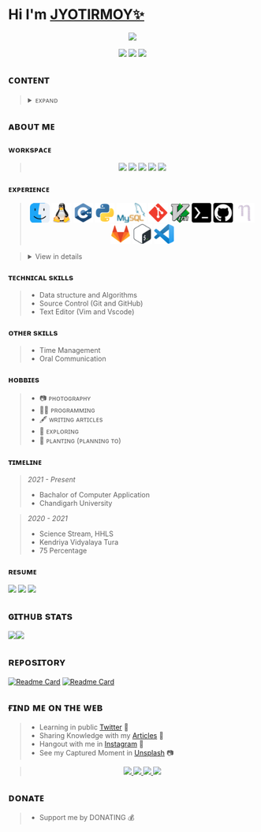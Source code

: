 # Hi I'm [JYOTIRMOY✨](https://linktr.ee/jyotirmoydotdev)

<p align="center">
<img src="pic/details.gif">
</p>

<p align="center"> 
<img src="https://img.shields.io/badge/%F0%9F%87%AE%F0%9F%87%B3-INDIAN-blue?logo=h&logoColor=white&style=flat">
<img src="https://img.shields.io/badge/Twitter-jyotirmoydotdev-blue?logo=twitter&style=flat">
<a href="mailto:jyotirmoydotdev@gmail.com"> 
<img src="https://img.shields.io/badge/Gmail-jyotirmoydotdev@gmail.com-blue?logo=gmail&logoColor=1d9bf0&style=flat">
</a><br/> </p>

## ᴄᴏɴᴛᴇɴᴛ

><details>
><summary>ᴇxᴘᴀɴᴅ</summary>
>
>- ᴀʙᴏᴜᴛ ᴍᴇ
>- ᴡᴏʀᴋsᴘᴀᴄᴇ
>- ᴇxᴘᴇʀɪᴇɴᴄᴇ
>- ᴛᴇᴄʜɴɪᴄᴀʟ sᴋɪʟʟs
>- ᴏᴛʜᴇʀ sᴋɪʟʟs
>- ʜᴏʙʙɪᴇs
>- ᴛɪᴍᴇʟɪɴᴇ
>- ʀᴇsᴜᴍᴇ
>- ɢɪᴛʜᴜʙ sᴛᴀᴛs
>- ʀᴇᴘᴏsɪᴛᴏʀʏ
>- ғɪɴᴅ ᴍᴇ ᴏɴ ᴛʜᴇ ᴡᴇʙ
>- ᴅᴏɴᴀᴛᴇ
>
></details>

## ᴀʙᴏᴜᴛ ᴍᴇ


### ᴡᴏʀᴋsᴘᴀᴄᴇ

><p align="center">
><img src="https://img.shields.io/badge/Macbook_air_m1-E50914?style=for-the-badge&logo=apple&color=grey&logoColor=white">
><img src="https://img.shields.io/badge/vscode-purple?style=for-the-badge&logo=visual%20studio%20code&logoColor=white"> 
><img src="https://img.shields.io/badge/xcode-blue?style=for-the-badge&logo=xcode&logoColor=white">
><img src="https://img.shields.io/badge/git-red?style=for-the-badge&logo=git&logoColor=white">
><img src="https://img.shields.io/badge/GitHub-100000?style=for-the-badge&logo=github&logoColor=white">
></p>



### ᴇxᴘᴇʀɪᴇɴᴄᴇ 

><p align="center">
><img src="pic/macos.png" width=40px height=40px>
><img src="pic/linux.png" width=40px height=40px>
><img src="pic/Cpp.png" width=40px height=40px>
><img src="pic/python.png" width=40px height=40px> 
><img src="pic/mysql.png" width=60px height=40px>
><img src="pic/git.png" width=40px height=40px> 
><img src="pic/vim.png" width=40px height=40px> 
><img src="pic/termux.png" width=40px height=40px> 
><img src="pic/GitHub.png" width=40px height=40px>
><img src="pic/nano.png" width=40px height=40px> 
><img src="pic/gitlab.png" width=40px height=40px>
><img src="pic/bash.png" width=40px height=40px>
><img src="pic/vscode.png" width=40px height=40px>
></p>

><details>
><summary>View in details</summary>
>
>## Operating System
>
>- Lunix (Termux)
>- Mac OS
>
>## Programming Language
>
>- C++
>- Python
>
>## Version Control
>
>- Git
>- Github
>- Gitlab
>
>## Text Editor and IDEs
>
>- Vim
>- Nano
>
>## Database
>
>- MySQL
>
></details>

### ᴛᴇᴄʜɴɪᴄᴀʟ sᴋɪʟʟs

>- Data structure and Algorithms
>- Source Control (Git and GitHub)
>- Text Editor (Vim and Vscode)

### ᴏᴛʜᴇʀ sᴋɪʟʟs

>- Time Management
>- Oral Communication

### ʜᴏʙʙɪᴇs

>- 📷 ᴘʜᴏᴛᴏɢʀᴀᴘʜʏ 
>- 👨‍💻 ᴘʀᴏɢʀᴀᴍᴍɪɴɢ
>- 🖋️ ᴡʀɪᴛɪɴɢ ᴀʀᴛɪᴄʟᴇs
>- 🔎 ᴇxᴘʟᴏʀɪɴɢ
>- 🌱 ᴘʟᴀɴᴛɪɴɢ (ᴘʟᴀɴɴɪɴɢ ᴛᴏ)

### ᴛɪᴍᴇʟɪɴᴇ

><i>2021 - Present</i>
>- Bachalor of Computer Application
>- Chandigarh University

><i>2020 - 2021</i>
>- Science Stream, HHLS
>- Kendriya Vidyalaya Tura
>- 75 Percentage

### ʀᴇsᴜᴍᴇ

<p align="left">
<a href=""><img src="https://img.shields.io/badge/-_ᴅᴏᴡɴʟᴏᴀᴅ_-green?style=plastic"></a> <a href=""><img src="https://img.shields.io/badge/-_ᴠɪᴇᴡ_-red?style=plastic"></a> <a href=""><img src="https://img.shields.io/badge/-_sʜᴀʀᴇ_-blue?style=plastic"></a>
</p>

## ɢɪᴛʜᴜʙ sᴛᴀᴛs 

<img src="https://github-readme-stats.vercel.app/api?username=jyotirmoydotdev&border_radius=30&show_icons=false&theme=github_darkb&line_height=25&hide_border=true&bg_color=90,0098f7ff,464bffff&title_color=fff&text_color=fff"><img src="https://github-readme-stats.vercel.app/api/top-langs/?username=jyotirmoydotdev&border_radius=30&layout=compact&hide_border=true&title_color=000&text_color=000"> 

## ʀᴇᴘᴏsɪᴛᴏʀʏ

[![Readme Card](https://github-readme-stats.vercel.app/api/pin/?username=jyotirmoydotdev&repo=Cpp-Language&border_radius=30&bg_color=90,0098f7ff,464bffff&title_color=fff&text_color=fff&layout=compact&hide_border=true)](https://github.com/jyotirmoydotdev/Cpp-Language)
[![Readme Card](https://github-readme-stats.vercel.app/api/pin/?username=jyotirmoydotdev&repo=Python-3-Language&border_radius=30&bg_color=90,0098f7ff,464bffff&title_color=fff&text_color=fff&layout=compact&hide_border=true)](https://github.com/jyotirmoydotdev/Pyhton-3-Language)

## ғɪɴᴅ ᴍᴇ ᴏɴ ᴛʜᴇ ᴡᴇʙ 
>- Learning in public [Twitter](https://twitter.com/jyotirmoydotdev?s=08) 👥
>- Sharing Knowledge with my [Articles](https://jyotirmoydotdev.hashnode.dev/) 📰
>- Hangout with me in [Instagram](https://instagram.com/jyotirmoydotdev) 🍟
>- See my Captured Moment in [Unsplash](https://unsplash.com/@jyotirmoydotdev) 📷

><p align="center">
><a href="https://unsplash.com/@jyotirmoydotdev">
>        <img src="https://img.shields.io/badge/-_jyotirmoydotdev_-grey?style=plastic&logo=unsplash">
></a>
><a href="https://instagram.com/jyotirmoydotdev">
>        <img src="https://img.shields.io/badge/-_jyotirmoydotdev_-red?style=plastic&logo=instagram&logoColor=white">
></a>
><a href="https://twitter.com/jyotirmoydotdev">
>        <img src="https://img.shields.io/badge/-_jyotirmoydotdev_-blue?style=plastic&logo=twitter&logoColor=white">
></a>
><a href="https://jyotirmoy.dev">
>        <img src="https://img.shields.io/badge/-_jyotirmoy.dev_-green?style=plastic&logo=linktree&logoColor=white">
></a>
></p>

## ᴅᴏɴᴀᴛᴇ

>- Support me by DONATING 💰

